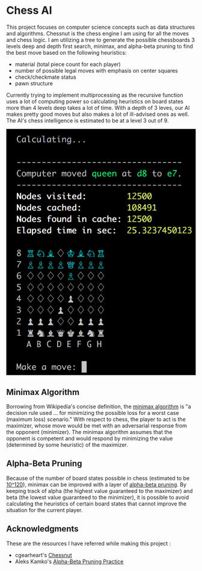 # Chess AI

This project focuses on computer science concepts such as data structures and algorithms. Chessnut is the chess engine I am using for all the moves and chess logic. I am utilizing a tree to generate the possible chessboards 3 levels deep and depth first search, minimax, and alpha-beta pruning to find the best move based on the following heuristics:

* material (total piece count for each player)
* number of possible legal moves with emphasis on center squares
* check/checkmate status
* pawn structure

Currently trying to implement multiprocessing as the recursive function uses a lot of computing power so calculating heuristics on board states more than 4 levels deep takes a lot of time. With a depth of 3 leves, our AI makes pretty good moves but also makes a lot of ill-advised ones as well. The AI's chess intelligence is estimated to be at a level 3 out of 9.

![Chess AI Terminal Screenshot](https://github.com/rohankrgupta/AI-Chess/blob/main/Screenshot%20from%202021-02-20%2014-47-46.png)


## Minimax Algorithm

Borrowing from Wikipedia's concise definition, the [minimax algorithm](https://en.wikipedia.org/wiki/Minimax) is "a decision rule used ... for minimizing the possible loss for a worst case (maximum loss) scenario." With respect to chess, the player to act is the maximizer, whose move would be met with an adversarial response from the opponent (minimizer). The minimax algorithm assumes that the opponent is competent and would respond by minimizing the value (determined by some heuristic) of the maximizer.

## Alpha-Beta Pruning

Because of the number of board states possible in chess (estimated to be [10^120](https://en.wikipedia.org/wiki/Shannon_number)), minimax can be improved with a layer of [alpha-beta pruning](https://en.wikipedia.org/wiki/Alpha%E2%80%93beta_pruning). By keeping track of alpha (the highest value guaranteed to the maximizer) and beta (the lowest value guaranteed to the minimizer), it is possible to avoid calculating the heuristics of certain board states that cannot improve the situation for the current player.


## Acknowledgments
These are the resources I have referred while making this project :
* cgearheart's [Chessnut](https://github.com/cgearhart/Chessnut)
* Aleks Kamko's [Alpha-Beta Pruning Practice](http://inst.eecs.berkeley.edu/~cs61b/fa14/ta-materials/apps/ab_tree_practice/)
